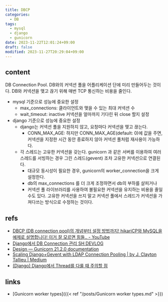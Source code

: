 ```yaml
---
title: DBCP
categories:
  - DB
tags:
  - mysql
  - django
  - gunicorn
date: 2023-11-22T12:01:24+09:00
draft: false
modified: 2023-11-27T20:29:04+09:00
---
```


## content
DB Connection Pool. DB와의 커넥션 풀을 어플리케이션 단에 미리 만들어두는 것이다. DB와 커넥션을 맺고 끊기 위해 매번 TCP 통신하는 비용을 줄인다.

- mysql 기준으로 성능에 중요한 설정
	- max_connections: 클라이언트와 맺을 수 있는 최대 커넥션 수
	- wait_timeout: inactive 커넥션을 얼마까지 기다린 뒤 close 할지 설정
- django 기준으로 성능에 중요한 설정
	- django는 커넥션 풀을 지원하지 않고, 요청마다 커넥션을 맺고 끊는다. 
		- CONN_MAX_AGE: 하지만 CONN_MAX_AGE(default: 0)에 값을 주면, 커넥션을 지정한 시간 동안 종료하지 않아 커넥션 풀처럼 재사용이 가능하다.
	- 각 스레드는 고유한 커넥션을 갖는다. gunicorn 과 같은 서버를 이용하여 여러 스레드를 서빙하는 경우 그린 스레드(gevent) 조차 고유한 커넥션으로 연결된다.
		- 대규모 동시성이 필요한 경우, gunicorn의 worker_connection을 크게 설정한다.
		- db의 max_connections 를 더 크게 조정하면서 db의 부하를 살피거나
		- 커넥션 풀 라이브러리를 사용하여 불필요한 커넥션을 유지하는 비용을 줄일 수도 있다. 고유한 커넥션을 쓰지 말고 커넥션 풀에서 스레드가 커넥션을 가져다쓰는 방식으로 수정하는 것이다.


## refs
- [DBCP (DB connection pool)의 개념부터 설정 방법까지! hikariCP와 MySQL을 예제로 설명합니다! 이거 잘 모르면 힘들.. - YouTube](https://www.youtube.com/watch?v=zowzVqx3MQ4&ab_channel=%EC%89%AC%EC%9A%B4%EC%BD%94%EB%93%9C)
- [Django에서 DB Connection 관리 SH DEVLOG](https://seungho-jeong.github.io/technology/computer-science/django-db-connections/)
- [Design — Gunicorn 21.2.0 documentation](https://docs.gunicorn.org/en/stable/design.html?highlight=connection#gthread-workers)
- [Scaling Django+Gevent with LDAP Connection Pooling | by J. Clayton Tallieu | Medium](https://medium.com/@joey_tallieu/scaling-django-gevent-with-ldap-connection-pooling-d2c5cbb60a40)
- [(Django) Django에서 Thread를 다룰 때 주의할 점](https://americanopeople.tistory.com/340)


## links
- [Gunicorn worker types]({{< ref "/posts/Gunicorn worker types.md" >}})
